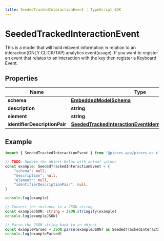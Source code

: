 ```yaml
---
title: SeededTrackedInteractionEvent | TypeScript SDK
---
```



# SeededTrackedInteractionEvent

This is a model that will hold relavent information in relation to an interaction(ONLY CLICK/TAP) analytics event(usage). If you want to register an event that relates to an interaction with the key then register a Keyboard Event. 

## Properties

Name | Type
------------ | -------------
**schema** | [**EmbeddedModelSchema**](EmbeddedModelSchema)
**description** | **string**
**element** | **string**
**identifierDescriptionPair** | [**SeededTrackedInteractionEventIdentifierDescriptionPairs**](SeededTrackedInteractionEventIdentifierDescriptionPairs)

## Example

```typescript
import { SeededTrackedInteractionEvent } from '@pieces.app/pieces-os-client'

// TODO: Update the object below with actual values
const example: SeededTrackedInteractionEvent = {
    "schema": null,
    "description": null,
    "element": null,
    "identifierDescriptionPair": null,
}

console.log(example)

// Convert the instance to a JSON string
const exampleJSON: string = JSON.stringify(example)
console.log(exampleJSON)

// Parse the JSON string back to an object
const exampleParsed = JSON.parse(exampleJSON) as SeededTrackedInteractionEvent
console.log(exampleParsed)
```


